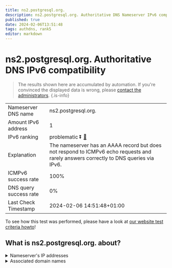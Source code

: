 ```yaml
---
title: ns2.postgresql.org.
description: ns2.postgresql.org. Authoritative DNS Nameserver IPv6 compatibility
published: true
date: 2024-02-06T13:51:48
tags: authdns, rank5
editor: markdown
---
```


# ns2.postgresql.org. Authoritative DNS IPv6 compatibility

> The results shown here are accumulated by automation. If you're convinced the displayed data is wrong, please [contact the administrators](/howto/chat). 
{.is-info}




|   |   |
| - | - |
| Nameserver DNS name | ns2.postgresql.org.
| Amount IPv6 address | 1
| IPv6 ranking | problematic :arrow_double_down: [🔗](/howto/ranking) |
| Explanation | The nameserver has an AAAA record but does not respond to ICMPv6 echo requests and rarely answers correctly to DNS queries via IPv6. |
| ICMPv6 success rate | 100%|
| DNS query success rate | 0% |
| Last Check Timestamp | 2024-02-06 14:51:48+01:00 |

To see how this test was performed, please have a look at [our website test criteria howto](/howto/testcriteria/authdns)!


## What is ns2.postgresql.org. about?




<details>
<summary>Nameserver's IP addresses</summary>

2001:4800:3e1:1::199

</details>



<details>
<summary>Associated domain names</summary>

www.postgresql.org

</details>
